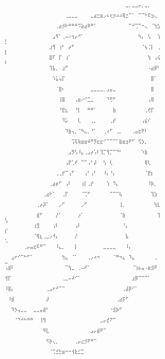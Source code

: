 ⠀⠀⠀⠀⠀⠀⠀⠀⠀⠀⠀⠀⠀⠀⠀⠀⠀⠀⠀⠀⠀⠀⠀⠀⠀⠀⠀⠀⠀⠀⠀⠀⠀⠀⠀⠀⠀⠀⣀⡀⣀⣀⡤⡀⣀⡀⠀⠀⠀⠀
⠀⠀⠀⠀⠀⠀⠀⠀⠀⠀⠀⠀⠀⠀⠀⠀⠀⠀⠀⢀⣀⣀⣀⠀⠀⠀⠀⣀⣴⣒⣶⡠⠦⢖⡲⠴⠴⢿⣒⠉⠁⠀⠉⠉⠓⠯⣲⢄⠀⠀
⠀⠀⠀⠀⠀⠀⠀⠀⠀⠀⠀⠀⠀⠀⠀⠀⢀⣴⡺⠗⠛⠛⠛⠩⣵⣴⠿⠛⠁⠀⠀⠀⠀⠀⠀⠀⠀⠀⠀⠉⠚⢉⠉⠒⢄⠀⠈⢳⣣⠀
⠀⠀⠀⠀⠀⠀⠀⠀⠀⠀⠀⠀⠀⠀⠀⣠⠻⠁⢀⠤⠔⢲⡤⠚⠁⠀⠀⠀⠀⠀⠀⠀⠀⠀⠀⠀⠀⠀⠀⠀⠀⠀⠳⡄⠀⢣⠀⠀⢱⡃
⠀⠀⠀⠀⠀⠀⠀⠀⠀⠀⠀⠀⠀⠀⣰⢻⠀⢰⠃⠀⡴⠋⠀⠀⠀⠀⠀⠀⠀⠀⠀⠀⠀⠀⠀⠀⠀⠀⠀⠀⠀⠀⠀⠈⢦⢈⡇⠀⢀⡇
⠀⠀⠀⠀⠀⠀⠀⠀⠀⠀⠀⠀⠀⠀⣿⠏⠀⡏⠀⢰⠁⠀⠀⠀⠀⠀⠀⠀⠀⠀⠀⠀⠀⠀⠀⠀⠀⠀⠀⠀⠀⠀⠀⠀⠀⢳⠀⢠⢮⠇
⠀⠀⠀⠀⠀⠀⠀⠀⠀⠀⠀⠀⠀⠀⢹⣧⡀⠀⣰⠋⠀⠀⠀⠀⠀⠀⠀⠀⠀⠀⠀⠀⠀⠀⠀⠀⠀⠀⠀⠀⠀⠀⠀⠀⠀⠠⣴⡿⠃⠀
⠀⠀⠀⠀⠀⠀⠀⠀⠀⠀⠀⠀⠀⠀⠀⠱⣥⢤⡏⠀⠀⠀⠀⠀⠀⠀⠀⠀⠀⠀⠀⠀⠀⠀⠀⠀⠀⠀⠀⠀⠀⠀⠀⠀⠀⠀⣿⠁⠀⠀
⠀⠀⠀⠀⠀⠀⠀⠀⠀⠀⠀⠀⠀⠀⠀⠀⠈⣿⠆⠀⠀⠀⠀⠀⠀⠀⠀⣀⣀⣀⣀⡀⣠⣤⣀⠀⠀⠀⠀⠀⠀⠀⠀⠀⠀⠀⣿⠀⠀⠀
⠀⠀⠀⠀⠀⠀⠀⠀⠀⠀⠀⠀⠀⠀⠀⠀⠀⢸⣿⠀⠀⠀⢠⣶⠔⠊⣉⣀⠀⠀⠀⠀⠙⢛⠋⠀⠀⠀⠀⠀⠀⠀⠀⠀⠀⢠⢿⠀⠀⠀
⠀⠀⠀⠀⠀⠀⠀⠀⠀⠀⠀⠀⠀⠀⠀⠀⠀⠘⣟⣆⠀⠀⠘⡇⠀⠀⠛⠛⠁⠀⠀⠀⠀⠀⣷⠀⠀⠀⠀⠀⠀⠀⠀⠀⢀⢞⡏⠀⠀⠀
⠀⠀⠀⠀⠀⠀⠀⠀⠀⠀⠀⠀⠀⠀⠀⠀⠀⠀⠹⡥⠀⠀⠀⢇⠀⠀⠀⢀⡀⠀⠀⠀⠀⢀⡞⠀⠀⠀⠀⠀⠀⠀⠀⢠⣮⠎⠀⠀⠀⠀
⠀⠀⠀⠀⠀⠀⠀⠀⠀⠀⠀⠀⠀⠀⠀⠀⠀⠀⠀⠹⣷⢤⡀⠈⠳⣄⡀⠘⠁⠀⠀⢀⠴⠋⠀⢀⡀⠀⠀⠀⢀⣤⣖⠟⠇⠀⠀⠀⠀⠀
⠀⠀⠀⠀⠀⠀⠀⠀⠀⠀⠀⠀⠀⠀⠀⠀⠀⠀⠀⠀⠀⢩⢯⢷⣶⣶⠾⠛⡻⣖⣖⠊⠉⠉⠉⠁⣷⣶⣲⠟⠋⠀⢫⡳⡀⠀⠀⠀⠀⠀
⠀⠀⠀⠀⠀⠀⠀⠀⠀⠀⠀⠀⠀⠀⠀⠀⠀⠀⠀⠀⣠⡻⢣⠸⣄⢀⣠⡴⢡⠇⢹⡉⢻⡉⠉⠙⠃⠀⠀⠀⠀⠀⠀⠱⣷⠀⠀⠀⠀⠀
⠀⠀⠀⠀⠀⠀⠀⠀⠀⠀⠀⠀⠀⠀⠀⠀⠀⠀⠀⢠⡟⢁⠞⠀⠉⠉⢠⠃⡼⠀⠀⢣⠀⢇⠀⠀⠀⠀⠀⠀⠀⠀⠀⠀⢿⢇⠀⠀⠀⠀
⠀⠀⠀⠀⠀⠀⠀⠀⠀⠀⠀⠀⠀⠀⠀⠀⢀⢀⡞⠉⢠⠋⠀⠀⠀⢠⠃⢠⠃⠀⠀⠸⡄⠘⡄⠀⠀⠀⠀⠀⠀⠀⠀⠀⠈⣟⡆⠀⠀⠀
⠀⠀⠀⠀⠀⠀⠀⠀⠀⠀⠀⠀⠀⠀⢀⣴⡶⠋⠀⢠⠇⠀⠀⠀⢰⡇⢀⡞⠀⠀⠀⠀⢱⠀⠹⡄⠀⠀⠀⠀⠀⠀⠀⠀⠀⠸⡷⡀⠀⠀
⠀⠀⠀⠀⠀⠀⠀⠀⠀⠀⠀⠀⢀⣴⠗⠁⠀⠀⢀⡏⠀⠀⠀⠀⠈⢉⠋⠀⠀⠀⠀⠀⠀⠉⠉⠉⢧⠀⠀⠀⠀⠀⠀⠀⠀⠀⢹⣱⠀⠀
⠀⠀⠀⠀⠀⠀⠀⠀⠀⠀⢀⡴⡽⠁⠀⠀⠀⡠⠋⠀⠀⠀⠀⠀⡠⠋⠀⠀⠀⠀⠀⠀⠀⠀⠀⠀⢸⡀⠀⠀⠀⠀⠀⠀⠀⠀⠀⢳⣇⠀
⠀⠀⠀⠀⠀⠀⠀⠀⠀⠀⣾⠋⠀⠀⠀⠀⡜⠁⠀⠀⠀⠀⠀⡰⠁⠀⠀⠀⠀⠀⠀⠀⠀⠀⠀⠀⠈⣷⠀⠀⠀⠀⠀⠀⠀⠀⠀⠀⢹⢣
⠀⠀⠀⠀⠀⠀⠀⠀⠀⢰⣻⠀⠀⠀⠀⢠⠇⠀⠀⠀⠀⠀⢠⠇⠀⠀⠀⠀⠀⠀⠀⠀⠀⠀⠀⠀⠀⠘⡄⠀⠀⠀⠀⠀⠀⠀⠀⠀⠀⡎
⠀⠀⠀⠀⠀⠀⠀⠀⠀⠈⢿⣆⢀⣀⡠⠺⡄⠀⠀⠀⠀⠀⡜⠀⠀⠀⠀⠀⠀⠀⠀⠀⠀⠀⠀⠀⠀⠀⣧⠀⠀⠀⠀⠀⠀⠀⠀⠀⠀⠡
⠀⠀⠀⠀⠀⠀⢀⡤⣤⣖⠯⠛⠉⠀⠀⠀⠸⣄⡀⠀⠀⠀⡇⠀⠀⠀⠀⠀⠀⠀⠀⣀⣀⣀⣀⠀⠀⠀⠸⡄⠀⠀⠀⠀⠀⠀⠀⠀⠀⠀
⠀⠀⣠⠖⠊⠉⠓⠋⠁⠀⠀⠀⠀⠀⠀⠀⠀⠀⢳⣄⠀⠈⠁⠀⠀⠀⢀⡠⠴⠲⠀⠀⠀⠀⠈⠛⠲⣄⠀⠹⣄⠀⠀⠀⠀⠀⠀⢀⠀⠤
⢠⣾⠇⠀⠀⠀⠀⠀⠀⠀⠀⠀⠀⠀⠀⠀⠀⠀⠀⠉⢳⣀⠀⢀⠤⠞⠁⠀⠀⠀⠀⠀⠀⠀⠀⠀⠀⠀⠀⠀⠈⢱⡦⣤⠠⣶⣺⠟⠀⠀
⢺⡏⠀⠀⠀⠀⠀⠀⠀⠀⠀⠀⠀⠀⠀⠀⠀⠀⢀⣀⠤⠼⠊⠁⠀⠀⠀⠀⠀⠀⠀⠀⠀⠀⠀⠀⠀⠀⠀⠀⣰⡿⠉⠉⠉⠁⠀⠀⠀⠀
⠸⣿⡄⠀⠀⠀⠀⠀⠀⠀⠀⠀⠀⢀⣠⠖⠚⠉⠉⠀⠀⠀⠀⠀⠀⠀⠀⠀⠀⠀⠀⠀⠀⠀⠀⠀⠀⢀⣼⡿⠊⠁⠀⠀⠀⠀⠀⠀⠀⠀
⠀⠸⣾⠀⠀⠀⠀⠀⠀⠀⠀⠀⠀⡼⠀⠀⠀⠀⠀⠀⠀⠀⠀⠀⠀⠀⠀⠀⠀⠀⠀⠀⠀⠀⠀⢀⣴⡯⠋⠀⠀⠀⠀⠀⠀⠀⠀⠀⠀⠀
⠀⠀⠹⡳⢤⣀⣀⠀⠀⣀⣀⣤⣾⠃⠀⠀⠀⠀⠀⠀⠀⠀⠀⠀⠀⠀⠀⠀⠀⠀⠀⠀⠀⠐⣺⡷⠋⠀⠀⠀⠀⠀⠀⠀⠀⠀⠀⠀⠀⠀
⠀⠀⠀⠈⠙⠚⠓⠛⠛⠀⠀⢸⢻⠀⠀⠀⠀⠀⠀⠀⠀⠀⠀⠀⠀⠀⠀⠀⠀⠀⣀⡤⣞⠝⠉⠀⠀⠀⠀⠀⠀⠀⠀⠀⠀⠀⠀⠀⠀⠀
⠀⠀⠀⠀⠀⠀⠀⠀⠀⠀⠀⠀⠻⣇⠀⠀⠀⠀⠀⠀⠀⠀⠀⠀⠀⠀⠀⣠⡤⣾⠟⠉⠀⠀⠀⠀⠀⠀⠀⠀⠀⠀⠀⠀⠀⠀⠀⠀⠀⠀
⠀⠀⠀⠀⠀⠀⠀⠀⠀⠀⠀⠀⠀⠫⡷⢄⡀⠀⠀⠀⠀⠀⢀⡤⣔⡺⠟⠛⠉⠀⠀⠀⠀⠀⠀⠀⠀⠀⠀⠀⠀⠀⠀⠀⠀⠀⠀⠀⠀⠀
⠀⠀⠀⠀⠀⠀⠀⠀⠀⠀⠀⠀⠀⠀⠈⢉⣚⣓⣶⠒⠒⢺⣗⣊⣉⠀⠀⠀⠀⠀⠀⠀⠀⠀⠀⠀⠀⠀⠀⠀⠀⠀⠀⠀⠀⠀⠀⠀⠀⠀
